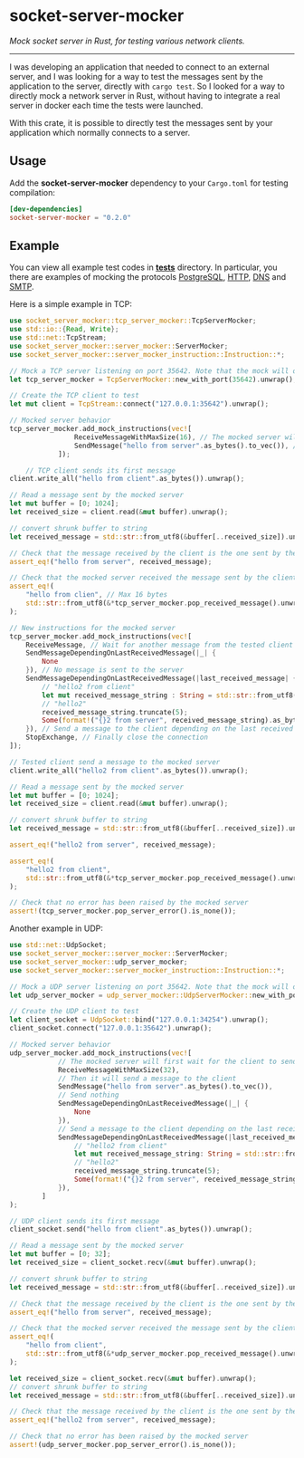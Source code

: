 # socket-server-mocker

_Mock socket server in Rust, for testing various network clients._

***

I was developing an application that needed to connect to an external server, and I was looking for a way to test the messages sent by the application to the server, directly with `cargo test`. So I looked for a way to directly mock a network server in Rust, without having to integrate a real server in docker each time the tests were launched.

With this crate, it is possible to directly test the messages sent by your application which normally connects to a server.


## Usage

Add the **socket-server-mocker** dependency to your `Cargo.toml` for testing compilation:

```toml
[dev-dependencies]
socket-server-mocker = "0.2.0"
```

## Example

You can view all example test codes in **[tests](./tests)** directory.
In particular, you there are examples of mocking the protocols [PostgreSQL](tests/postgres_mock.rs), [HTTP](tests/http_reqwest_api_mock.rs), [DNS](./tests/dns_mock.rs) and [SMTP](./tests/smtp_mock.rs).

Here is a simple example in TCP:

```rust
use socket_server_mocker::tcp_server_mocker::TcpServerMocker;
use std::io::{Read, Write};
use std::net::TcpStream;
use socket_server_mocker::server_mocker::ServerMocker;
use socket_server_mocker::server_mocker_instruction::Instruction::*;

// Mock a TCP server listening on port 35642. Note that the mock will only listen on the local interface.
let tcp_server_mocker = TcpServerMocker::new_with_port(35642).unwrap();

// Create the TCP client to test
let mut client = TcpStream::connect("127.0.0.1:35642").unwrap();

// Mocked server behavior
tcp_server_mocker.add_mock_instructions(vec![
                ReceiveMessageWithMaxSize(16), // The mocked server will first wait for the client to send a message
                SendMessage("hello from server".as_bytes().to_vec()), // Then it will send a message to the client
            ]);

    // TCP client sends its first message
client.write_all("hello from client".as_bytes()).unwrap();

// Read a message sent by the mocked server
let mut buffer = [0; 1024];
let received_size = client.read(&mut buffer).unwrap();

// convert shrunk buffer to string
let received_message = std::str::from_utf8(&buffer[..received_size]).unwrap();

// Check that the message received by the client is the one sent by the mocked server
assert_eq!("hello from server", received_message);

// Check that the mocked server received the message sent by the client
assert_eq!(
    "hello from clien", // Max 16 bytes
    std::str::from_utf8(&*tcp_server_mocker.pop_received_message().unwrap()).unwrap()
);

// New instructions for the mocked server
tcp_server_mocker.add_mock_instructions(vec![
    ReceiveMessage, // Wait for another message from the tested client
    SendMessageDependingOnLastReceivedMessage(|_| {
        None
    }), // No message is sent to the server
    SendMessageDependingOnLastReceivedMessage(|last_received_message| {
        // "hello2 from client"
        let mut received_message_string : String = std::str::from_utf8(&last_received_message.unwrap()).unwrap().to_string();
        // "hello2"
        received_message_string.truncate(5);
        Some(format!("{}2 from server", received_message_string).as_bytes().to_vec())
    }), // Send a message to the client depending on the last received message by the mocked server
    StopExchange, // Finally close the connection
]);

// Tested client send a message to the mocked server
client.write_all("hello2 from client".as_bytes()).unwrap();

// Read a message sent by the mocked server
let mut buffer = [0; 1024];
let received_size = client.read(&mut buffer).unwrap();

// convert shrunk buffer to string
let received_message = std::str::from_utf8(&buffer[..received_size]).unwrap();

assert_eq!("hello2 from server", received_message);

assert_eq!(
    "hello2 from client",
    std::str::from_utf8(&*tcp_server_mocker.pop_received_message().unwrap()).unwrap()
);

// Check that no error has been raised by the mocked server
assert!(tcp_server_mocker.pop_server_error().is_none());
```

Another example in UDP:

```rust
use std::net::UdpSocket;
use socket_server_mocker::server_mocker::ServerMocker;
use socket_server_mocker::udp_server_mocker;
use socket_server_mocker::server_mocker_instruction::Instruction::*;

// Mock a UDP server listening on port 35642. Note that the mock will only listen on the local interface.
let udp_server_mocker = udp_server_mocker::UdpServerMocker::new_with_port(35642).unwrap();

// Create the UDP client to test
let client_socket = UdpSocket::bind("127.0.0.1:34254").unwrap();
client_socket.connect("127.0.0.1:35642").unwrap();

// Mocked server behavior
udp_server_mocker.add_mock_instructions(vec![
            // The mocked server will first wait for the client to send a message, with max size = 32 bytes
            ReceiveMessageWithMaxSize(32),
            // Then it will send a message to the client
            SendMessage("hello from server".as_bytes().to_vec()),
            // Send nothing
            SendMessageDependingOnLastReceivedMessage(|_| {
                None
            }),
            // Send a message to the client depending on the last received message by the mocked server
            SendMessageDependingOnLastReceivedMessage(|last_received_message| {
                // "hello2 from client"
                let mut received_message_string: String = std::str::from_utf8(&last_received_message.unwrap()).unwrap().to_string();
                // "hello2"
                received_message_string.truncate(5);
                Some(format!("{}2 from server", received_message_string).as_bytes().to_vec())
            }),
        ]
);

// UDP client sends its first message
client_socket.send("hello from client".as_bytes()).unwrap();

// Read a message sent by the mocked server
let mut buffer = [0; 32];
let received_size = client_socket.recv(&mut buffer).unwrap();

// convert shrunk buffer to string
let received_message = std::str::from_utf8(&buffer[..received_size]).unwrap();

// Check that the message received by the client is the one sent by the mocked server
assert_eq!("hello from server", received_message);

// Check that the mocked server received the message sent by the client
assert_eq!(
    "hello from client",
    std::str::from_utf8(&*udp_server_mocker.pop_received_message().unwrap()).unwrap()
);

let received_size = client_socket.recv(&mut buffer).unwrap();
// convert shrunk buffer to string
let received_message = std::str::from_utf8(&buffer[..received_size]).unwrap();

// Check that the message received by the client is the one sent by the mocked server
assert_eq!("hello2 from server", received_message);

// Check that no error has been raised by the mocked server
assert!(udp_server_mocker.pop_server_error().is_none());
```
